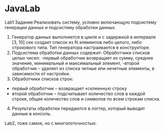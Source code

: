 # JavaLab
Lab1 Задание:Реализовать систему, условно включающую подсистему генерации данных и подсистему обработки данных. 
1)	Генератор данных выполняется в цикле и с задержкой в интервале 
[3, 10] сек создает список из N элементов либо целого, либо строкового типа. Тип генератора настраивается в конструкторе.
2)	Подсистема обработки данных содержит:
Обработчики списков целых чисел:
-первый обработчик возвращает их сумму, среднее значение, минимальный и максимальный элемент,
-второй обработчик – удаляет из списка четные или нечетные элементы, в зависимости от настройки.
3)	Обработчики списков строк:
- первый обработчик – возвращает «склеенную строку
- второй обработчик – подсчитывает количество слов в каждой строке, общее количество слов и символов по всем строкам списка.
4)	Результаты обработки передаются в логгер, который выводит данные в консоль.

Lab2, тоже самое, но с многопоточностью.
